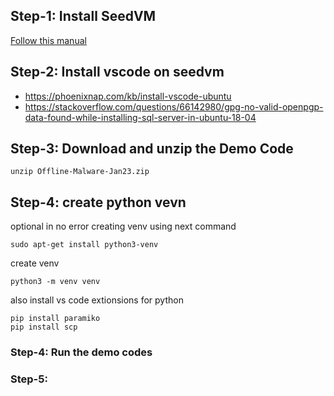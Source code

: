 ## Step-1: Install SeedVM
[Follow this manual](https://github.com/seed-labs/seed-labs/blob/master/manuals/vm/seedvm-manual.md)

## Step-2: Install vscode on seedvm
- https://phoenixnap.com/kb/install-vscode-ubuntu
- https://stackoverflow.com/questions/66142980/gpg-no-valid-openpgp-data-found-while-installing-sql-server-in-ubuntu-18-04

## Step-3: Download and unzip the Demo Code
```
unzip Offline-Malware-Jan23.zip
```

## Step-4: create python vevn
optional in no error creating venv using next command
```
sudo apt-get install python3-venv
```
create venv
```
python3 -m venv venv
```
also install vs code extionsions for python

```
pip install paramiko
pip install scp
```

### Step-4: Run the demo codes

### Step-5: 